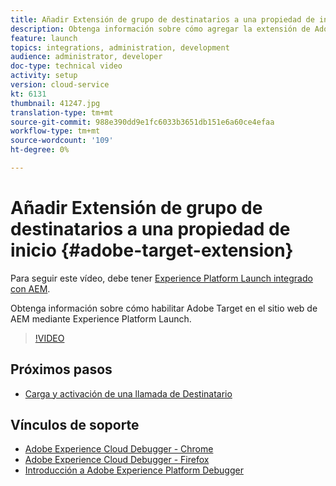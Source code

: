 ```yaml
---
title: Añadir Extensión de grupo de destinatarios a una propiedad de inicio
description: Obtenga información sobre cómo agregar la extensión de Adobe Target a una propiedad de Adobe Experience Platform Launch.
feature: launch
topics: integrations, administration, development
audience: administrator, developer
doc-type: technical video
activity: setup
version: cloud-service
kt: 6131
thumbnail: 41247.jpg
translation-type: tm+mt
source-git-commit: 988e390dd9e1fc6033b3651db151e6a60ce4efaa
workflow-type: tm+mt
source-wordcount: '109'
ht-degree: 0%

---
```



# Añadir Extensión de grupo de destinatarios a una propiedad de inicio {#adobe-target-extension}

Para seguir este vídeo, debe tener [Experience Platform Launch integrado con AEM](../experience-platform-launch/overview.md).

Obtenga información sobre cómo habilitar Adobe Target en el sitio web de AEM mediante Experience Platform Launch.

>[!VIDEO](https://video.tv.adobe.com/v/41247?quality=12&learn=on)

## Próximos pasos

+ [Carga y activación de una llamada de Destinatario](./load-and-fire-target.md)

## Vínculos de soporte

+ [Adobe Experience Cloud Debugger - Chrome](https://chrome.google.com/webstore/detail/adobe-experience-cloud-de/ocdmogmohccmeicdhlhhgepeaijenapj)
+ [Adobe Experience Cloud Debugger - Firefox](https://addons.mozilla.org/en-US/firefox/addon/adobe-experience-platform-dbg/)
+ [Introducción a Adobe Experience Platform Debugger](https://docs.adobe.com/content/help/en/platform-learn/tutorials/data-ingestion/web-sdk/introduction-to-the-experience-platform-debugger.html)